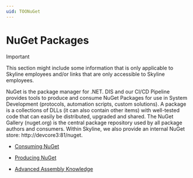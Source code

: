 ```yaml
---
uid: TOONuGet
---
```


# NuGet Packages

> [!IMPORTANT]
> This section might include some information that is only applicable to Skyline employees and/or links that are only accessible to Skyline employees.

NuGet is the package manager for .NET.
DIS and our CI/CD Pipeline provides tools to produce and consume NuGet Packages for use in System Development (protocols, automation scripts, custom solutions). A package is a collections of DLLs (it can also contain other items) with well-tested code that can easily be distributed, upgraded and shared. 
The NuGet Gallery (nuget.org) is the central package repository used by all package authors and consumers.
Within Skyline, we also provide an internal NuGet store: http://devcore3:81/nuget.

- [Consuming NuGet](xref:Consuming_NuGet)

- [Producing NuGet](xref:Producing_NuGet)

- [Advanced Assembly Knowledge](xref:Advanced_Assembly_Knowledge)
